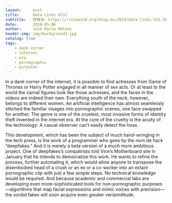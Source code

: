 ```yaml
---
layout:     post
title:      Data Links #152
subtitle:   转载自：https://rinzewind.org/blog-en/2018/data-links-152.html
date:       2018-05-06
author:     José María Mateos
header-img: img/background3.jpg
catalog: true
tags:
    - dank corner
    - internet
    - era
    - pornographic
    - purposes
---
```


In a dank corner of the internet, it is possible to find actresses from 
Game of Thrones or Harry Potter engaged in all manner of sex acts. Or at 
least to the world the carnal figures look like those actresses, and the 
faces in the videos are indeed their own. Everything south of the neck, 
however, belongs to different women. An artificial intelligence has almost 
seamlessly stitched the familiar visages into pornographic scenes, one face 
swapped for another. The genre is one of the cruelest, most invasive forms 
of identity theft invented in the internet era. At the core of the cruelty 
is the acuity of the technology: A casual observer can’t easily detect the 
hoax.

This development, which has been the subject of much hand-wringing in the 
tech press, is the work of a programmer who goes by the nom de hack 
“deepfakes.” And it is merely a beta version of a much more ambitious 
project. One of deepfakes’s compatriots told Vice’s Motherboard site in 
January that he intends to democratize this work. He wants to refine the 
process, further automating it, which would allow anyone to transpose the 
disembodied head of a crush or an ex or a co-worker into an extant 
pornographic clip with just a few simple steps. No technical knowledge would 
be required. And because academic and commercial labs are developing even 
more-sophisticated tools for non-pornographic purposes—algorithms that map 
facial expressions and mimic voices with precision—the sordid fakes will 
soon acquire even greater verisimilitude.
